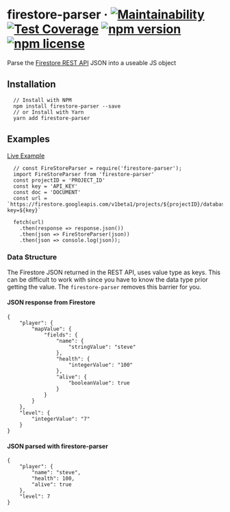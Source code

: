 # firestore-parser &middot; [![Maintainability](https://api.codeclimate.com/v1/badges/c021344dfe81edfce992/maintainability)](https://codeclimate.com/github/jdbence/firestore-parser/maintainability) [![Test Coverage](https://api.codeclimate.com/v1/badges/c021344dfe81edfce992/test_coverage)](https://codeclimate.com/github/jdbence/firestore-parser/test_coverage) [![npm version](https://img.shields.io/npm/v/firestore-parser.svg?style=flat)](https://www.npmjs.com/package/firestore-parser) [![npm license](https://img.shields.io/npm/l/firestore-parser.svg?style=flat)](https://www.npmjs.com/package/firestore-parser)

Parse the [Firestore REST API](https://firebase.google.com/docs/firestore/reference/rest/) JSON into a useable JS object

## Installation

```
  // Install with NPM
  npm install firestore-parser --save
  // or Install with Yarn
  yarn add firestore-parser
```

## Examples
[Live Example](https://repl.it/@jdbence/firestore-parser-example-01)
```JS
  // const FireStoreParser = require('firestore-parser');
  import FireStoreParser from 'firestore-parser'
  const projectID = 'PROJECT_ID'
  const key = 'API_KEY'
  const doc = 'DOCUMENT'
  const url = `https://firestore.googleapis.com/v1beta1/projects/${projectID}/databases/(default)/documents/${doc}?key=${key}`
  
  fetch(url)
    .then(response => response.json())
    .then(json => FireStoreParser(json))
    .then(json => console.log(json));
```

### Data Structure

The Firestore JSON returned in the REST API, uses value type as keys. This can be difficult to work with since you have to know the data type prior getting the value. The `firestore-parser` removes this barrier for you.
#### JSON response from Firestore
```
{
	"player": {
		"mapValue": {
			"fields": {
				"name": {
					"stringValue": "steve"
				},
				"health": {
					"integerValue": "100"
				},
				"alive": {
					"booleanValue": true
				}
			}
		}
	},
	"level": {
		"integerValue": "7"
	}
}
```
#### JSON parsed with firestore-parser
```
{
	"player": {
		"name": "steve",
		"health": 100,
		"alive": true
	},
	"level": 7
}
```
